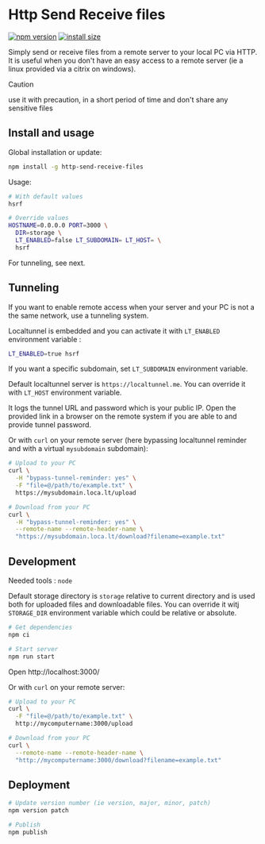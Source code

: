 # Http Send Receive files

[![npm version](https://img.shields.io/npm/v/http-send-receive-files.svg?style=flat-square)](https://www.npmjs.com/package/http-send-receive-files)
[![install size](https://img.shields.io/badge/dynamic/json?url=https://packagephobia.com/v2/api.json?p=http-send-receive-files&query=$.install.pretty&label=install%20size&style=flat-square)](https://packagephobia.now.sh/result?p=http-send-receive-files)

Simply send or receive files from a remote server to your local PC via HTTP.
It is useful when you don't have an easy access to a remote server (ie a linux provided via a citrix on windows).

> [!CAUTION]
> use it with precaution, in a short period of time and don't share any sensitive files

## Install and usage

Global installation or update:
```sh
npm install -g http-send-receive-files
```

Usage:
```sh
# With default values
hsrf

# Override values
HOSTNAME=0.0.0.0 PORT=3000 \
  DIR=storage \
  LT_ENABLED=false LT_SUBDOMAIN= LT_HOST= \
  hsrf
```

For tunneling, see next.

## Tunneling

If you want to enable remote access when your server and your PC is not a the same network, use a tunneling system.

Localtunnel is embedded and you can activate it with `LT_ENABLED` environment variable :
```sh
LT_ENABLED=true hsrf
```

If you want a specific subdomain, set `LT_SUBDOMAIN` environment variable.

Default localtunnel server is `https://localtunnel.me`. You can override it with `LT_HOST` environment variable.

It logs the tunnel URL and password which is your public IP. Open the provided link in a browser on the remote system if you are able to and provide tunnel password.

Or with `curl` on your remote server (here bypassing localtunnel reminder and with a virtual `mysubdomain` subdomain):
```sh
# Upload to your PC
curl \
  -H "bypass-tunnel-reminder: yes" \
  -F "file=@/path/to/example.txt" \
  https://mysubdomain.loca.lt/upload

# Download from your PC
curl \
  -H "bypass-tunnel-reminder: yes" \
  --remote-name --remote-header-name \
  "https://mysubdomain.loca.lt/download?filename=example.txt"
```

## Development

Needed tools : `node`

Default storage directory is `storage` relative to current directory and is used both for uploaded files and downloadable files.
You can override it witj `STORAGE_DIR` environment variable which could be relative or absolute.

```sh
# Get dependencies
npm ci

# Start server
npm run start
```

Open http://localhost:3000/

Or with `curl` on your remote server:
```sh
# Upload to your PC
curl \
  -F "file=@/path/to/example.txt" \
  http://mycomputername:3000/upload

# Download from your PC
curl \
  --remote-name --remote-header-name \
  "http://mycomputername:3000/download?filename=example.txt"
```

## Deployment

```sh
# Update version number (ie version, major, minor, patch)
npm version patch

# Publish
npm publish
```
